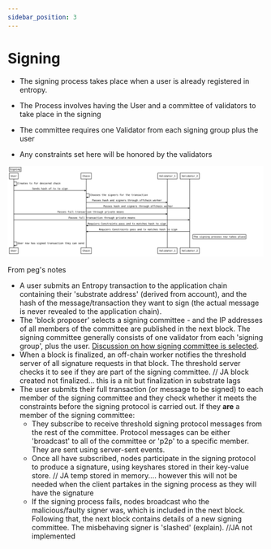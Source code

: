 ```yaml
---
sidebar_position: 3
---
```


# Signing

- The signing process takes place when a user is already registered in entropy.

- The Process involves having the User and a committee of validators to take place in the signing

- The committee requires one Validator from each signing group plus the user

- Any constraints set here will be honored by the validators

![Signing Flow](/sequenceDiagrams/signing.svg)

From peg's notes
- A user submits an Entropy transaction to the application chain containing their 'substrate address' (derived from account), and the hash of the message/transaction they want to sign (the actual message is never revealed to the application chain).
- The 'block proposer' selects a signing committee - and the IP addresses of all members of the committee are published in the next block. The signing committee generally consists of one validator from each 'signing group', plus the user. [Discussion on how signing committee is selected](https://github.com/entropyxyz/entropy-core/issues/211).
- When a block is finalized, an off-chain worker notifies the threshold server of all signature requests in that block. The threshold server checks it to see if they are part of the signing committee. // JA block created not finalized... this is a nit but finalization in substrate lags 
- The user submits their full transaction (or message to be signed) to each member of the signing committee and they check whether it meets the constraints before the signing protocol is carried out. If they **are** a member of the signing committee:
  - They subscribe to receive threshold signing protocol messages from the rest of the committee. Protocol messages can be either 'broadcast' to all of the committee or 'p2p' to a specific member. They are sent using server-sent events.
  - Once all have subscribed, nodes participate in the signing protocol to produce a signature, using keyshares stored in their key-value store. // JA temp stored in memory.... however this will not be needed when the client partakes in the signing process as they will have the signature
  - If the signing process fails, nodes broadcast who the malicious/faulty signer was, which is included in the next block. Following that, the next block contains details of a new signing committee. The misbehaving signer is 'slashed' (explain). //JA not implemented
